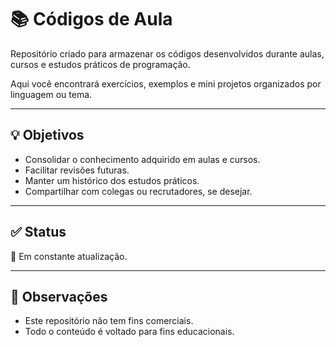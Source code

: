 # 📚 Códigos de Aula

Repositório criado para armazenar os códigos desenvolvidos durante aulas, cursos e estudos práticos de programação.

Aqui você encontrará exercícios, exemplos e mini projetos organizados por linguagem ou tema.

---

## 💡 Objetivos

- Consolidar o conhecimento adquirido em aulas e cursos.
- Facilitar revisões futuras.
- Manter um histórico dos estudos práticos.
- Compartilhar com colegas ou recrutadores, se desejar.

---

## ✅ Status

🚧 Em constante atualização.

---

## 📌 Observações

- Este repositório não tem fins comerciais.
- Todo o conteúdo é voltado para fins educacionais.
